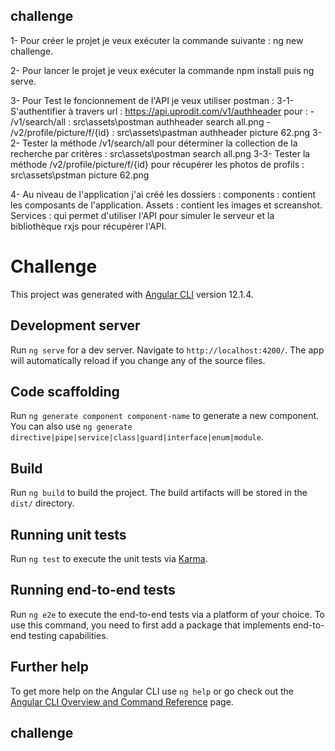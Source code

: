 ## challenge

1- Pour créer le projet je veux exécuter la commande suivante :  ng new challenge. 

2- Pour lancer  le projet je veux exécuter la commande npm install puis ng serve.

3- Pour Test le foncionnement de l'API je veux utiliser postman :
    3-1- S'authentifier  à travers url : https://api.uprodit.com/v1/authheader pour :
        - /v1/search/all : src\assets\postman authheader search all.png
        - /v2/profile/picture/f/{id} : src\assets\pastman authheader picture 62.png
    3-2- Tester la méthode /v1/search/all  pour déterminer la collection de la  recherche par critères : src\assets\postman search all.png
    3-3- Tester la méthode /v2/profile/picture/f/{id} pour récupérer les photos de profils : src\assets\pstman picture 62.png
    
4-  Au niveau de l'application j'ai créé les dossiers : 
    components : contient les composants de l'application.
    Assets : contient les images et screanshot.
    Services : qui permet d'utiliser l'API pour simuler le serveur et la bibliothèque rxjs pour récupérer l'API.



# Challenge

This project was generated with [Angular CLI](https://github.com/angular/angular-cli) version 12.1.4.

## Development server

Run `ng serve` for a dev server. Navigate to `http://localhost:4200/`. The app will automatically reload if you change any of the source files.

## Code scaffolding

Run `ng generate component component-name` to generate a new component. You can also use `ng generate directive|pipe|service|class|guard|interface|enum|module`.

## Build

Run `ng build` to build the project. The build artifacts will be stored in the `dist/` directory.

## Running unit tests

Run `ng test` to execute the unit tests via [Karma](https://karma-runner.github.io).

## Running end-to-end tests

Run `ng e2e` to execute the end-to-end tests via a platform of your choice. To use this command, you need to first add a package that implements end-to-end testing capabilities.

## Further help

To get more help on the Angular CLI use `ng help` or go check out the [Angular CLI Overview and Command Reference](https://angular.io/cli) page.


## challenge
